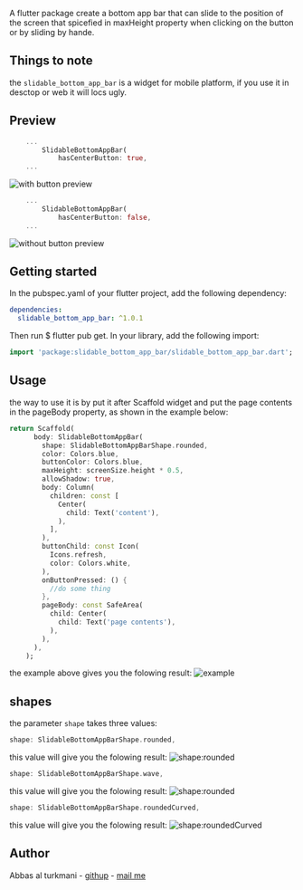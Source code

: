 <!--
This README describes the package. If you publish this package to pub.dev,
this README's contents appear on the landing page for your package.

For information about how to write a good package README, see the guide for
[writing package pages](https://dart.dev/guides/libraries/writing-package-pages).

For general information about developing packages, see the Dart guide for
[creating packages](https://dart.dev/guides/libraries/create-library-packages)
and the Flutter guide for
[developing packages and plugins](https://flutter.dev/developing-packages).
-->

A flutter package create a bottom app bar that can slide to the position of the screen that spicefied in maxHeight property when clicking on the button or by sliding by hande.

## Things to note

the `slidable_bottom_app_bar` is a widget for mobile platform, if you use it in desctop or web it will locs ugly.

## Preview

```dart
    ...
        SlidableBottomAppBar(
            hasCenterButton: true,
    ...
```

![with button preview](https://user-images.githubusercontent.com/77194041/201508217-b6dd5b9d-0838-4b07-ab94-6aa14a506aed.gif)

```dart
    ...
        SlidableBottomAppBar(
            hasCenterButton: false,
    ...
```

![without button preview](https://user-images.githubusercontent.com/77194041/201508220-efd5c720-43c1-46cd-b149-386a97b20d26.gif)

## Getting started

In the pubspec.yaml of your flutter project, add the following dependency:

```yaml
dependencies:
  slidable_bottom_app_bar: ^1.0.1
```

Then run $ flutter pub get. In your library, add the following import:

```dart
import 'package:slidable_bottom_app_bar/slidable_bottom_app_bar.dart';
```

## Usage

the way to use it is by put it after Scaffold widget and put the page contents in the pageBody property, as shown in the example below:

```dart
return Scaffold(
      body: SlidableBottomAppBar(
        shape: SlidableBottomAppBarShape.rounded,
        color: Colors.blue,
        buttonColor: Colors.blue,
        maxHeight: screenSize.height * 0.5,
        allowShadow: true,
        body: Column(
          children: const [
            Center(
              child: Text('content'),
            ),
          ],
        ),
        buttonChild: const Icon(
          Icons.refresh,
          color: Colors.white,
        ),
        onButtonPressed: () {
          //do some thing
        },
        pageBody: const SafeArea(
          child: Center(
            child: Text('page contents'),
          ),
        ),
      ),
    );
```

the example above gives you the folowing result:
![example](https://user-images.githubusercontent.com/77194041/201508935-333aa7db-d9bf-43b2-a1d8-0a372564d8c8.gif)

## shapes

the parameter `shape` takes three values:

```dart
shape: SlidableBottomAppBarShape.rounded,
```

this value will give you the folowing result:
![shape:rounded](https://user-images.githubusercontent.com/77194041/201509750-569b1f77-4f04-4571-9b5a-9e5df14b1ccd.jpg)

```dart
shape: SlidableBottomAppBarShape.wave,
```

this value will give you the folowing result:
![shape:rounded](https://user-images.githubusercontent.com/77194041/201509284-3ed47912-08bb-4c75-ba99-dde2f9637675.jpg)

```dart
shape: SlidableBottomAppBarShape.roundedCurved,
```

this value will give you the folowing result:
![shape:roundedCurved](https://user-images.githubusercontent.com/77194041/201509973-0afef566-7def-44fa-9a74-06ab296a39bc.jpg)

## Author

Abbas al turkmani - [githup](https://github.com/abbas-al-turkmani) - [mail me](abbas.az408@gmail.com)
